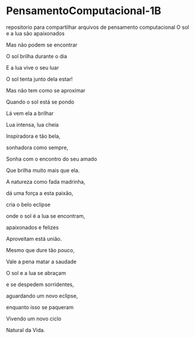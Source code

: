 # PensamentoComputacional-1B
repositorio para compartilhar arquivos de pensamento computacional 
O sol e a lua são apaixonados

Mas não podem se encontrar

O sol brilha durante o dia

E a lua vive o seu luar

O sol tenta junto dela estar!

Mas não tem como se aproximar

Quando o sol está se pondo

Lá vem ela a brilhar

Lua intensa, lua cheia

Inspiradora e tão bela,

sonhadora como sempre,

Sonha com o encontro do seu amado

Que brilha muito mais que ela.

A natureza como fada madrinha,

dá uma força a esta paixâo,

cria o belo eclipse 

onde o sol é a lua se encontram,

apaixonados e felizes 

Aproveitam está união.

Mesmo que dure tão pouco,

Vale a pena matar a saudade

O sol e a lua se abraçam 

e se despedem sorridentes,

aguardando um novo eclipse,

enquanto isso se paqueram

Vivendo um novo ciclo 

Natural da Vida.

